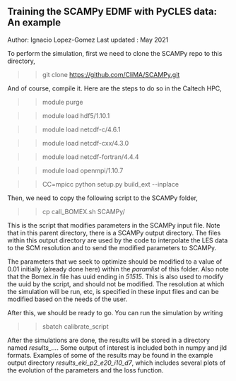 ## Training the SCAMPy EDMF with PyCLES data: An example

Author: Ignacio Lopez-Gomez
Last updated : May 2021

To perform the simulation, first we need to clone the SCAMPy repo to this directory,

  >> git clone https://github.com/CliMA/SCAMPy.git

And of course, compile it. Here are the steps to do so in the Caltech HPC,

  >> module purge 

  >> module load hdf5/1.10.1

  >> module load netcdf-c/4.6.1

  >> module load netcdf-cxx/4.3.0

  >> module load netcdf-fortran/4.4.4

  >> module load openmpi/1.10.7

  >> CC=mpicc python setup.py build_ext --inplace

Then, we need to copy the following script to the SCAMPy folder,

  >> cp call_BOMEX.sh SCAMPy/

This is the script that modifies parameters in the SCAMPy input file. Note that in this parent directory, there is a SCAMPy output directory. The files within this output directory are used by the code to interpolate the LES data to the SCM resolution and to send the modified parameters to SCAMPy. 

The parameters that we seek to optimize should be modified to a value of 0.01 initially (already done here) within the *paramlist* of this folder. Also note that the Bomex.in file has uuid ending in *51515*. This is also used to modify the uuid by the script, and should not be modified. The resolution at which the simulation will be run, etc, is specified in these input files and can be modified based on the needs of the user.

After this, we should be ready to go. You can run the simulation by writing

  >> sbatch calibrate_script

After the simulations are done, the results will be stored in a directory named *results_...*. Some output of interest is included both in numpy and jld formats. Examples of some of the results may be found in the example output directory *results_eki_p2_e20_i10_d7*, which includes several plots of the evolution of the parameters and the loss function.
